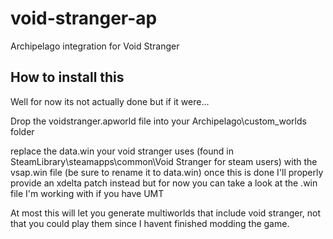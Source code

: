 # void-stranger-ap
Archipelago integration for Void Stranger

## How to install this
Well for now its not actually done but if it were...

Drop the voidstranger.apworld file into your Archipelago\custom_worlds folder

replace the data.win your void stranger uses (found in SteamLibrary\steamapps\common\Void Stranger for steam users) with the vsap.win file (be sure to rename it to data.win)
once this is done I'll properly provide an xdelta patch instead but for now you can take a look at the .win file I'm working with if you have UMT

At most this will let you generate multiworlds that include void stranger, not that you could play them since I havent finished modding the game. 
